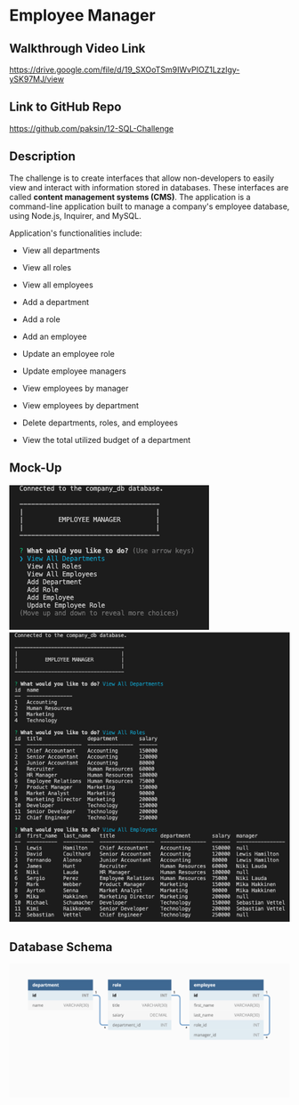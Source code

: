 # Employee Manager

## Walkthrough Video Link
https://drive.google.com/file/d/19_SXOoTSm9IWvPIOZ1Lzzlgy-ySK97MJ/view

## Link to GitHub Repo
https://github.com/paksin/12-SQL-Challenge

## Description
The challenge is to create interfaces that allow non-developers to easily view and interact with information stored in databases. These interfaces are called **content management systems (CMS)**. The application is a command-line application built to manage a company's employee database, using Node.js, Inquirer, and MySQL.

Application's functionalities include: 

* View all departments

* View all roles

* View all employees

* Add a department

* Add a role

* Add an employee

* Update an employee role

* Update employee managers

* View employees by manager

* View employees by department

* Delete departments, roles, and employees

* View the total utilized budget of a department

## Mock-Up
![Screenshot of Main Menu](./assets/menu.png)
![Screenshot of query result](./assets/result.png)

## Database Schema
![Database schema includes tables labeled “employee,” role,” and “department.”](./assets/12-sql-homework-demo-01.png)
